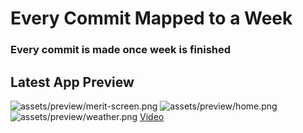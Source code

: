 # Every Commit Mapped to a Week

### Every commit is made once week is finished

## Latest App Preview

![assets/preview/merit-screen.png](https://github.com/umersagheer75/0075_CSA3_MAD_semester-work/blob/main/assets/preview/merit-screen.png)
![assets/preview/home.png](https://github.com/umersagheer75/0075_CSA3_MAD_semester-work/blob/main/assets/preview/home.png)
![assets/preview/weather.png](https://github.com/umersagheer75/0075_CSA3_MAD_semester-work/blob/main/assets/preview/weather_screen.png)
[Video](https://github.com/umersagheer75/0075_CSA3_MAD_semester-work/blob/main/assets/preview/Semester_Work.wmv)
